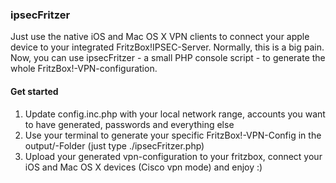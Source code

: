 ### ipsecFritzer

Just use the native iOS and Mac OS X VPN clients to connect your apple device to your integrated FritzBox!IPSEC-Server. Normally, this is a big pain. Now, you can use ipsecFritzer - a small PHP console script - to generate the whole FritzBox!-VPN-configuration.

#### Get started

1. Update config.inc.php with your local network range, accounts you want to have generated, passwords and everything else
2. Use your terminal to generate your specific FritzBox!-VPN-Config in the output/-Folder (just type ./ipsecFritzer.php)
3. Upload your generated vpn-configuration to your fritzbox, connect your iOS and Mac OS X devices (Cisco vpn mode) and enjoy :)

